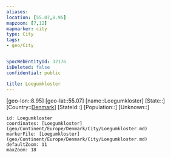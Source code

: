 ```yaml
---
aliases: 
location: [55.07,8.95]
mapzoom: [7,12] 
mapmarker: city 
type: City
tags:
- geo/City


SpocWebEntityId: 32176
isDeleted: false
confidential: public

title: Loegumkloster
---
```

[geo-lon::8.95]
[geo-lat::55.07]
[name::Loegumkloster]
[State::]
[Country::[Denmark](geo/Continent/Europe/Denmark.md)]
[StateId::]
[Population::]
[Unknown::]


```leaflet
id: Loegumkloster
coordinates: [Loegumkloster](geo/Continent/Europe/Denmark/City/Loegumkloster.md)
markerFile: [Loegumkloster](geo/Continent/Europe/Denmark/City/Loegumkloster.md)
defaultZoom: 11 
maxZoom: 18
```


